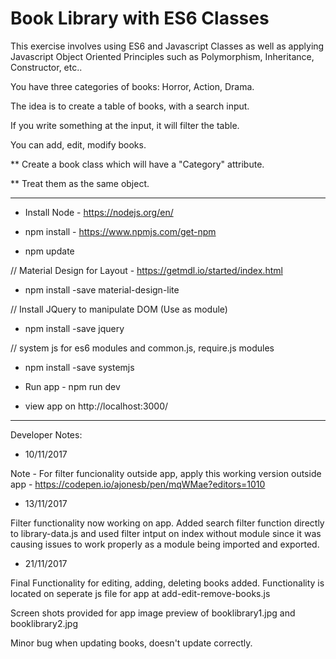 # Book Library with ES6 Classes

This exercise involves using ES6 and Javascript Classes as well as applying Javascript Object Oriented Principles such as Polymorphism, Inheritance, Constructor, etc..

You have three categories of books: Horror, Action, Drama.

The idea is to create a table of books, with a search input.

If you write something at the input, it will filter the table.

You can add, edit, modify books.


** Create a book class which will have a "Category" attribute. 

** Treat them as the same object.


******************************************************************************************************************************************

- Install Node - https://nodejs.org/en/

- npm install  - https://www.npmjs.com/get-npm

- npm update

// Material Design for Layout - https://getmdl.io/started/index.html

- npm install -save material-design-lite

// Install JQuery to manipulate DOM (Use as module)

- npm install -save jquery

// system js for es6 modules and common.js, require.js modules

- npm install -save systemjs

- Run app - npm run dev 

- view app on http://localhost:3000/


*****************************************************************************************************************************

Developer Notes: 

- 10/11/2017

Note - For filter funcionality outside app, apply this working version outside app - https://codepen.io/ajonesb/pen/mqWMae?editors=1010

- 13/11/2017

Filter functionality now working on app. Added search filter function directly to library-data.js and used filter intput on index without module since it was causing issues to work properly as a module being imported and exported. 

- 21/11/2017

Final Functionality for editing, adding, deleting books added. Functionality is located on seperate js file for app at add-edit-remove-books.js

Screen shots provided for app image preview of booklibrary1.jpg and booklibrary2.jpg

Minor bug when updating books, doesn't update correctly. 


